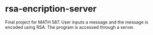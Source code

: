 # rsa-encription-server
Final project for MATH 587. User inputs a message and the message is encoded using RSA. The program is accessed through a server.
